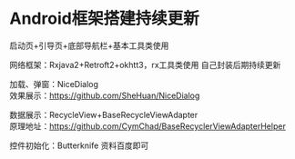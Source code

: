 Android框架搭建持续更新
=

启动页+引导页+底部导航栏+基本工具类使用

网络框架：Rxjava2+Retroft2+okhtt3，rx工具类使用  自己封装后期持续更新

加载、弹窗：NiceDialog  
效果展示：https://github.com/SheHuan/NiceDialog

数据展示：RecycleView+BaseRecycleViewAdapter   
原理地址：https://github.com/CymChad/BaseRecyclerViewAdapterHelper

控件初始化：Butterknife
资料百度即可
